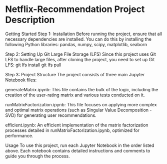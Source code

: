 # Netflix-Recommendation Project Description

Getting Started
Step 1: Installation
Before running the project, ensure that all necessary dependencies are installed. You can do this by installing the following Python libraries: pandas, numpy, scipy, matplotlib, seaborn

Step 2: Setting Up Git Large File Storage (LFS)
Since this project uses Git LFS to handle large files, after cloning the project, you need to set up Git LFS:
git lfs install
git lfs pull

Step 3: Project Structure
The project consists of three main Jupyter Notebook files:

generateMatrix.ipynb: This file contains the bulk of the logic, including the creation of the user-rating matrix and various tests conducted on it.

runMatrixFactorization.ipynb: This file focuses on applying more complex and optimal matrix operations (such as Singular Value Decomposition - SVD) for generating user recommendations.

efficient.ipynb: An efficient implementation of the matrix factorization processes detailed in runMatrixFactorization.ipynb, optimized for performance.

Usage
To use this project, run each Jupyter Notebook in the order listed above. Each notebook contains detailed instructions and comments to guide you through the process.
